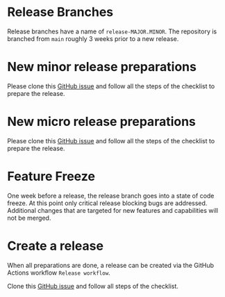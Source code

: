 # Release Branches

Release branches have a name of `release-MAJOR.MINOR`. The repository is branched from `main` roughly 3
weeks prior to a new release.  

# New minor release preparations
Please clone this [GitHub issue](https://github.com/istio-ecosystem/sail-operator/issues/825) and follow all the steps of the checklist to prepare the release.

# New micro release preparations
Please clone this [GitHub issue](https://github.com/istio-ecosystem/sail-operator/issues/1088) and follow all the steps of the checklist to prepare the release.

# Feature Freeze

One week before a release, the release branch goes into a state of code freeze. At this point only critical release
blocking bugs are addressed. Additional changes that are targeted for new features and capabilities will not be merged.

# Create a release

When all preparations are done, a release can be created via the GitHub Actions workflow `Release workflow`.

Clone this [GitHub issue](https://github.com/istio-ecosystem/sail-operator/issues/1095) and follow all steps of the checklist.